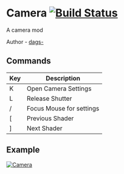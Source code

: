 # Camera [![Build Status](https://travis-ci.com/ArdaCraft/Camera.svg?branch=master)](https://travis-ci.com/github/ArdaCraft/Camera)
A camera mod

Author - [dags-](https://github.com/dags-)

## Commands
| Key | Description |
| --- | ----------- |
| K | Open Camera Settings |
| L | Release Shutter |
| / | Focus Mouse for settings |
| [ | Previous Shader | 
| ] | Next Shader |

## Example
[![Camera](http://img.youtube.com/vi/MDoRkK6vwG8/0.jpg)](http://www.youtube.com/watch?v=MDoRkK6vwG8 "Camera")
